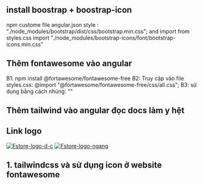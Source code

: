 ## install boostrap + boostrap-icon

npm
custome file angular.json style : "./node_modules/bootstrap/dist/css/bootstrap.min.css";
and import from styles.css
import "./node_modules/bootstrap-icons/font/bootstrap-icons.min.css"

## Thêm fontawesome vào angular

B1: npm install @fortawesome/fontawesome-free
B2: Truy cập vào file styles.css: @import "@fortawesome/fontawesome-free/css/all.css";
B3: sử dụng bằng cách nhúng: "<i class="fas fa-phone"></i>"

## Thêm tailwind vào angular đọc docs làm y hệt

## Link logo

<a href="https://ibb.co/N7XGMkC"><img src="https://i.ibb.co/6N2qkpw/Fstore-logo-d-c.png" alt="Fstore-logo-d-c" border="0"></a>
<a href="https://ibb.co/6BVGfTg"><img src="https://i.ibb.co/jRBq1Qg/Fstore-logo-ngang.png" alt="Fstore-logo-ngang" border="0"></a>

## 1. tailwindcss và sử dụng icon ở website fontawesome
